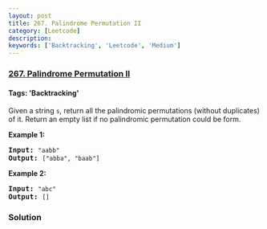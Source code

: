 ```yaml
---
layout: post
title: 267. Palindrome Permutation II
category: [Leetcode]
description: 
keywords: ['Backtracking', 'Leetcode', 'Medium']
---
```

### [267. Palindrome Permutation II](https://leetcode.com/problems/palindrome-permutation-ii)

#### Tags: 'Backtracking'

<div class="content__u3I1 question-content__JfgR"><div><p>Given a string <code>s</code>, return all the palindromic permutations (without duplicates) of it. Return an empty list if no palindromic permutation could be form.</p>
<p><strong>Example 1:</strong></p>
<pre><strong>Input:</strong> <code>"aabb"</code>
<strong>Output:</strong> <code>["abba", "baab"]</code></pre>
<p><strong>Example 2:</strong></p>
<pre><strong>Input:</strong> <code>"abc"</code>
<strong>Output:</strong> <code>[]</code></pre>
</div></div>

### Solution
